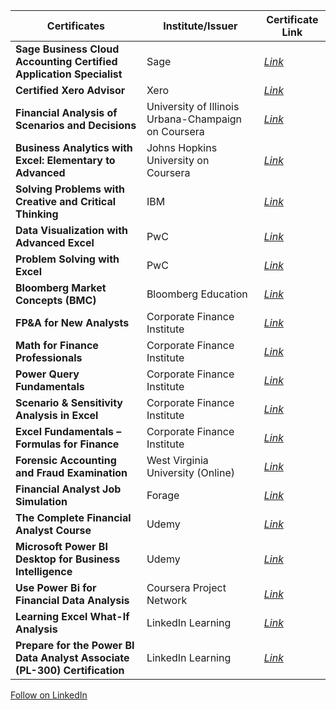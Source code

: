 | Certificates | Institute/Issuer | Certificate Link
| ---- | ----- |---- |
| **Sage Business Cloud Accounting Certified Application Specialist** | Sage |<a href="https://credentials.sage.com/bd17431b-569b-40b8-a925-4a984b842e1d?key=ea7f6cd4588d5af7d9601e2f904087c816203d360b2b29e8b0d013a4d782cf0d#acc.lEWDdhnY">*Link*</a> |
| **Certified Xero Advisor** | Xero |<a href="https://learning.central.xero.com/student/award/9UhwFCL74DtBMTL7GFGeVqE5">*Link*</a> |
| **Financial Analysis of Scenarios and Decisions** | University of Illinois Urbana-Champaign on Coursera |<a href="https://www.coursera.org/account/accomplishments/verify/U04VK6AUX2L5">*Link*</a> |
| **Business Analytics with Excel: Elementary to Advanced** | Johns Hopkins University on Coursera |<a href="https://www.coursera.org/account/accomplishments/verify/XHZES3NKCAWM">*Link*</a> |
| **Solving Problems with Creative and Critical Thinking** | IBM |<a href="https://www.coursera.org/account/accomplishments/verify/C5K4Z34T07FH">*Link*</a> |
| **Data Visualization with Advanced Excel** | PwC |<a href="https://www.coursera.org/account/accomplishments/verify/3UJM4RPJFWYH">*Link*</a>
| **Problem Solving with Excel**  | PwC |<a href="https://www.coursera.org/account/accomplishments/verify/7HLYCBW6445V?utm_source=link&utm_medium=certificate&utm_content=cert_image&utm_campaign=sharing_cta&utm_product=course">*Link*</a>
| **Bloomberg Market Concepts (BMC)** | Bloomberg Education |<a href="https://portal.bloombergforeducation.com/certificates/vZDVEQwBa9eBteVdZQ4oz1fq">*Link*</a>
| **FP&A for New Analysts** | Corporate Finance Institute |<a href="https://credentials.corporatefinanceinstitute.com/9d42563d-2848-42d9-880c-c7db97a2c3b7#acc.35Cr7AXN">*Link*</a> |
| **Math for Finance Professionals** | Corporate Finance Institute |<a href="https://credentials.corporatefinanceinstitute.com/8598bb21-8224-441b-b71b-a00f24b21f28">*Link*</a> |
| **Power Query Fundamentals** | Corporate Finance Institute |<a href="https://credentials.corporatefinanceinstitute.com/8b4a2e56-7298-4506-a871-85cb8952a2e2#acc.Tcyfwp92">*Link*</a> |
| **Scenario & Sensitivity Analysis in Excel** | Corporate Finance Institute |<a href="https://credentials.corporatefinanceinstitute.com/f191c722-4a15-4fd9-83f3-957d0f1cc456#acc.zsQmuHFK">*Link*</a> |
| **Excel Fundamentals – Formulas for Finance** | Corporate Finance Institute |<a href="https://credentials.corporatefinanceinstitute.com/76d27d8c-106c-4dad-abd1-c5d41395c26f#acc.uaUmyP8i">*Link*</a>
| **Forensic Accounting and Fraud Examination** | West Virginia University (Online) |<a href="https://coursera.org/share/3be203f9e3bde3262fd7805e160d1b61">*Link*</a>
| **Financial Analyst Job Simulation** | Forage |<a href="https://forage-uploads-prod.s3.amazonaws.com/completion-certificates/New%20York%20Jobs%20CEO%20Council/TtC5eCKD3FFzH5xcz_New%20York%20Jobs%20CEO%20Council_wyfTCw9ToBzrCqYFZ_1705899499255_completion_certificate.pdf">*Link*</a> |
| **The Complete Financial Analyst Course** | Udemy |<a href="https://www.udemy.com/certificate/UC-6498e13e-e45b-480e-94e1-de7426ce0568/">*Link*</a>
| **Microsoft Power BI Desktop for Business Intelligence** | Udemy |<a href="https://udemy-certificate.s3.amazonaws.com/pdf/UC-a94b4cf5-7ebb-4534-b674-120bb73c681f.pdf">*Link*</a>
| **Use Power Bi for Financial Data Analysis** | Coursera Project Network |<a href="https://www.coursera.org/account/accomplishments/certificate/MULRZP57QA28">*Link*</a>
| **Learning Excel What-If Analysis** | LinkedIn Learning |<a href="https://www.linkedin.com/learning/certificates/6f48bd7a602cd44b40fe5398827dcd80d865e7d5907dd4ef53421a1409eb270b?u=2146476">*Link*</a>
| **Prepare for the Power BI Data Analyst Associate (PL-300) Certification** | LinkedIn Learning |<a href="https://www.linkedin.com/learning/certificates/c77a2821723c566cf7322ae868c66f51e9725ff415d33e424ab5e1ae0c225a3e?trk=share_certificate">*Link*</a>



   
<a class="libutton" href="https://www.linkedin.com/comm/mynetwork/discovery-see-all?usecase=PEOPLE_FOLLOWS&followMember=sfardousm" target="_blank">Follow on LinkedIn</a>
